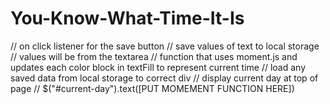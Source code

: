# You-Know-What-Time-It-Is

// on click listener for the save button
    // save values of text to local storage
    // values will be from the textarea
    // function that uses moment.js and updates each color block in textFill to represent current time
    // load any saved data from local storage to correct div
    // display current day at top of page
    // $("#current-day").text([PUT MOMEMENT FUNCTION HERE])